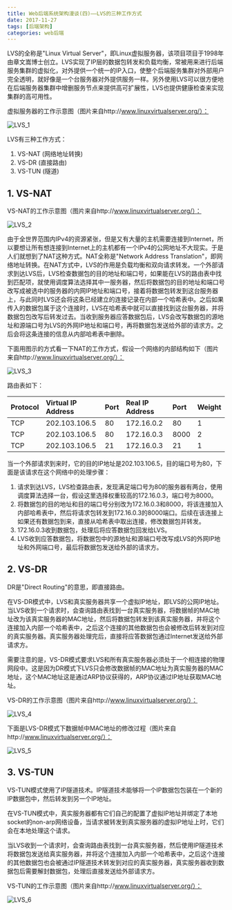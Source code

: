 ```yaml
---
title: Web后端系统架构漫谈(四)——LVS的三种工作方式
date: 2017-11-27
tags: [后端架构]
categories: web后端
---
```


LVS的全称是"Linux Virtual Server"，即Linux虚拟服务器，该项目项目于1998年由章文嵩博士创立。LVS实现了IP层的数据包转发和负载均衡，常被用来进行后端服务集群的虚拟化，对外提供一个统一的IP入口，使整个后端服务集群对外部用户完全透明，就好像是一个台服务器对外提供服务一样。另外使用LVS可以很方便地在后端服务器集群中增删服务节点来提供高可扩展性，LVS也提供健康检查来实现集群的高可用性。

<!--more-->

虚拟服务器的工作示意图（图片来自http://www.linuxvirtualserver.org/）：

![LVS_1](/assets/images/post_imgs/web_arch_lvs_1.png)

LVS有三种工作方式：

1. VS-NAT (网络地址转换)
2. VS-DR (直接路由)
3. VS-TUN (隧道)

## 1. VS-NAT

VS-NAT的工作示意图（图片来自http://www.linuxvirtualserver.org/）：

![LVS_2](/assets/images/post_imgs/web_arch_lvs_2.png)

由于全世界范围内IPv4的资源紧张，但是又有大量的主机需要连接到Internet，所以要想让所有想连接到Internet上的主机都有一个IPv4的公网地址不大现实。于是人们就想到了NAT这种方式。NAT全称是"Network Address Translation"，即网络地址转换。在NAT方式中，LVS的作用是负载均衡和双向请求转发。一个外部请求到达LVS后，LVS检查数据包的目的地址和端口号，如果能在LVS的路由表中找到匹配项，就使用调度算法选择其中一服务器，然后将数据包的目的地址和端口号改写成被选中的服务器的内网IP地址和端口号，接着将数据包转发到这台服务器上，与此同时LVS还会将这条已经建立的连接记录在内部一个哈希表中。之后如果传入的数据包属于这个连接时，LVS在哈希表中就可以直接找到这台服务器，并将数据包包改写后转发过去。当收到服务器应答数据包后，LVS会改写数据包的源地址和源端口号为LVS的外网IP地址和端口号，再将数据包发送给外部的请求方。之后会将这条连接的信息从内部哈希表中删除。

下面用图示的方式看一下NAT的工作方式，假设一个网络的内部结构如下（图片来自http://www.linuxvirtualserver.org/）：

![LVS_3](/assets/images/post_imgs/web_arch_lvs_3.png)

路由表如下：

| Protocol | Virtual IP Address | Port | Real IP Address | Port | Weight
|:------------------|:------------------|:------------------|:------------------|:------------------|:------------------
| TCP | 202.103.106.5 | 80 | 172.16.0.2 | 80 | 1
| TCP | 202.103.106.5 | 80 | 172.16.0.3 | 8000 | 2
| TCP | 202.103.106.5 | 21 | 172.16.0.3 | 21 | 1

当一个外部请求到来时，它的目的IP地址是202.103.106.5，目的端口号为80，下面是该请求在这个网络中的处理步骤：

1. 请求到达LVS，LVS检查路由表，发现满足端口号为80的服务器有两台，使用调度算法选择一台，假设这里选择权重较高的172.16.0.3，端口号为8000。
2. 将数据包的目的地址和目的端口号分别改为172.16.0.3和8000，将该连接加入内部哈希表中，然后将请求包转发到172.16.0.3的8000端口。后续在该连接上如果还有数据包到来，直接从哈希表中取出连接，修改数据包并转发。
3. 172.16.0.3收到数据包，处理后将应答数据包回发给LVS。
4. LVS收到应答数据包，将数据包中的源地址和源端口号改写成LVS的外网IP地址和外网端口号，最后将数据包发送给外部的请求方。

## 2. VS-DR

DR是"Direct Routing"的意思，即直接路由。

在VS-DR模式中，LVS和真实服务器共享一个虚拟IP地址，即LVS的公网IP地址。当LVS收到一个请求时，会查询路由表找到一台真实服务器，将数据帧的MAC地址改为该真实服务器的MAC地址，然后将数据包转发到该真实服务器，并将这个连接加入内部一个哈希表中，之后这个连接的其他数据包也会被修改后转发到对应的真实服务器。真实服务器处理完后，直接将应答数据包通过Internet发送给外部请求方。

需要注意的是，VS-DR模式要求LVS和所有真实服务器必须处于一个相连接的物理网段中。这是因为DR模式下LVS只会修改数据帧的MAC地址为真实服务器的MAC地址，这个MAC地址这是通过ARP协议获得的，ARP协议通过IP地址获取MAC地址。

VS-DR的工作示意图（图片来自http://www.linuxvirtualserver.org/）：

![LVS_4](/assets/images/post_imgs/web_arch_lvs_4.png)

下面是LVS-DR模式下数据帧中MAC地址的修改过程（图片来自http://www.linuxvirtualserver.org/）：

![LVS_5](/assets/images/post_imgs/web_arch_lvs_5.png)

## 3. VS-TUN

VS-TUN模式使用了IP隧道技术。IP隧道技术能够将一个IP数据包包装在一个新的IP数据包中，然后转发到另一个IP地址。

在VS-TUN模式中，真实服务器都有它们自己的配置了虚拟IP地址并绑定了本地socket的non-arp网络设备，当请求被转发到真实服务器的虚拟IP地址上时，它们会在本地处理这个请求。

当LVS收到一个请求时，会查询路由表找到一台真实服务器，然后使用IP隧道技术将数据包发送给真实服务器，并将这个连接加入内部一个哈希表中，之后这个连接的其他数据包也会被通过IP隧道技术转发到对应的真实服务器，真实服务器收到数据包后需要解封数据包，处理后直接发送给外部请求方。

VS-TUN的工作示意图（图片来自http://www.linuxvirtualserver.org/）：

![LVS_6](/assets/images/post_imgs/web_arch_lvs_6.png)
